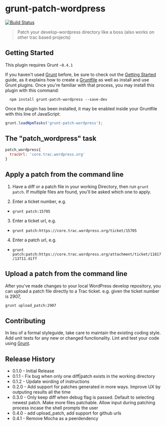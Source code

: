# grunt-patch-wordpress

[![Build Status](https://travis-ci.org/aaronjorbin/grunt-patch-wordpress.png?branch=master)](https://travis-ci.org/aaronjorbin/grunt-patch-wordpress)

> Patch your develop-wordpress directory like a boss (also works on other trac based projects)

## Getting Started
This plugin requires Grunt `~0.4.1`

If you haven't used [Grunt](http://gruntjs.com/) before, be sure to check out the [Getting Started](http://gruntjs.com/getting-started) guide, as it explains how to create a [Gruntfile](http://gruntjs.com/sample-gruntfile) as well as install and use Grunt plugins. Once you're familiar with that process, you may install this plugin with this command:

```shell
  npm install grunt-patch-wordpress --save-dev
```

Once the plugin has been installed, it may be enabled inside your Gruntfile with this line of JavaScript:

```js
grunt.loadNpmTasks('grunt-patch-wordpress');
```

## The "patch_wordpress" task
```js
patch_wordpress{
  tracUrl: 'core.trac.wordpress.org'
}
```

## Apply a patch from the command line

1. Have a diff or a patch file in your working Directory, then run ```grunt patch```.
If multiple files are found, you'll be asked which one to apply.

2. Enter a ticket number, e.g.
  * `grunt patch:15705`

3. Enter a ticket url, e.g.
  * `grunt patch:https://core.trac.wordpress.org/ticket/15705`

4. Enter a patch url, e.g.
  * `grunt patch:patch:https://core.trac.wordpress.org/attachment/ticket/11817/13711.diff`

## Upload a patch from the command line

After you've made changes to your local WordPress develop repository, you can upload a patch file directly to a Trac ticket. e.g. given the ticket number is 2907,

```bash
grunt upload_patch:2907
```

## Contributing
In lieu of a formal styleguide, take care to maintain the existing coding style. Add unit tests for any new or changed functionality. Lint and test your code using [Grunt](http://gruntjs.com/).

## Release History

- 0.1.0 - Initial Release
- 0.1.1 - Fix bug when only one diff|patch exists in the working directory
- 0.1.2 - Update wording of instructions
- 0.2.0 - Add support for patches generated in more ways. Improve UX by outputing results all the time
- 0.3.0 - Only keep diff when debug flag is passed. Default to selecting newest patch. Make more files patchable. Allow input during patching process incase the shell prompts the user
- 0.4.0 - add upload_patch, add support for github urls
- 0.4.1 - Remove Mocha as a peerdendency
